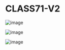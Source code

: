# CLASS71-V2
![image](https://user-images.githubusercontent.com/85604091/126735426-f3206fed-b08e-45ba-844e-f3dae57360c1.png)

![image](https://user-images.githubusercontent.com/85604091/126735456-54dea3c8-f395-49a8-9031-1b7e27d9cf35.png)

![image](https://user-images.githubusercontent.com/85604091/126735495-dea8c1d8-9f43-495f-912c-ecc4d8c53fde.png)
